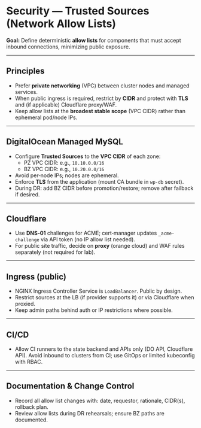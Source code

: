# Security — Trusted Sources (Network Allow Lists)

**Goal:** Define deterministic **allow lists** for components that must accept inbound connections, minimizing public exposure.

---

## Principles
- Prefer **private networking** (VPC) between cluster nodes and managed services.
- When public ingress is required, restrict by **CIDR** and protect with **TLS** and (if applicable) Cloudflare proxy/WAF.
- Keep allow lists at the **broadest stable scope** (VPC CIDR) rather than ephemeral pod/node IPs.

---

## DigitalOcean Managed MySQL
- Configure **Trusted Sources** to the **VPC CIDR** of each zone:
  - PZ VPC CIDR: e.g., `10.10.0.0/16`
  - BZ VPC CIDR: e.g., `10.20.0.0/16`
- Avoid per‑node IPs; nodes are ephemeral.
- Enforce **TLS** from the application (mount CA bundle in `wp-db` secret).
- During DR: add BZ CIDR before promotion/restore; remove after failback if desired.

---

## Cloudflare
- Use **DNS‑01** challenges for ACME; cert‑manager updates `_acme-challenge` via API token (no IP allow list needed).
- For public site traffic, decide on **proxy** (orange cloud) and WAF rules separately (not required for lab).

---

## Ingress (public)
- NGINX Ingress Controller Service is `LoadBalancer`. Public by design.
- Restrict sources at the LB (if provider supports it) or via Cloudflare when proxied.
- Keep admin paths behind auth or IP restrictions where possible.

---

## CI/CD
- Allow CI runners to the state backend and APIs only (DO API, Cloudflare API). Avoid inbound to clusters from CI; use GitOps or limited kubeconfig with RBAC.

---

## Documentation & Change Control
- Record all allow list changes with: date, requestor, rationale, CIDR(s), rollback plan.
- Review allow lists during DR rehearsals; ensure BZ paths are documented.
